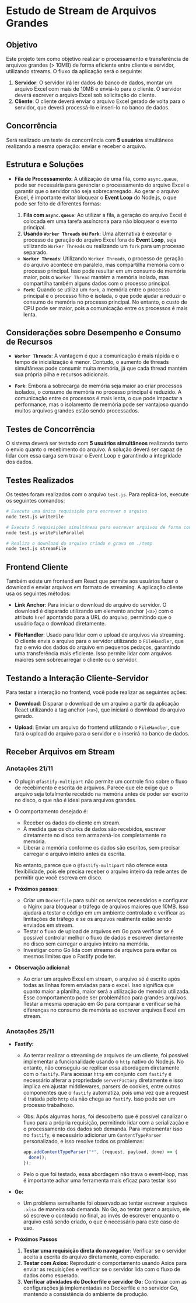 # Estudo de Stream de Arquivos Grandes

## Objetivo

Este projeto tem como objetivo realizar o processamento e transferência de arquivos grandes (> 10MB) de forma eficiente entre cliente e servidor, utilizando streams. O fluxo da aplicação será o seguinte:

1. **Servidor**: O servidor irá ler dados do banco de dados, montar um arquivo Excel com mais de 10MB e enviá-lo para o cliente. O servidor deverá escrever o arquivo Excel sob solicitação do cliente.
2. **Cliente**: O cliente deverá enviar o arquivo Excel gerado de volta para o servidor, que deverá processá-lo e inseri-lo no banco de dados.

## Concorrência

Será realizado um teste de concorrência com **5 usuários** simultâneos realizando a mesma operação: enviar e receber o arquivo.

## Estrutura e Soluções

- **Fila de Processamento**: A utilização de uma fila, como `async.queue`, pode ser necessária para gerenciar o processamento do arquivo Excel e garantir que o servidor não seja sobrecarregado. Ao gerar o arquivo Excel, é importante evitar bloquear o **Event Loop** do Node.js, o que pode ser feito de diferentes formas:
  
  1. **Fila com `async.queue`**: Ao utilizar a fila, a geração do arquivo Excel é colocada em uma tarefa assíncrona para não bloquear o evento principal.
  2. **Usando `Worker Threads` ou `Fork`**: Uma alternativa é executar o processo de geração do arquivo Excel fora do **Event Loop**, seja utilizando `Worker Threads` ou realizando um `fork` para um processo separado.
  
  - **`Worker Threads`**: Utilizando `Worker Threads`, o processo de geração do arquivo acontece em paralelo, mas compartilha memória com o processo principal. Isso pode resultar em um consumo de memória maior, pois o `Worker Thread` mantém a memória isolada, mas compartilha também alguns dados com o processo principal.
  - **`Fork`**: Quando se utiliza um `fork`, a memória entre o processo principal e o processo filho é isolada, o que pode ajudar a reduzir o consumo de memória no processo principal. No entanto, o custo de CPU pode ser maior, pois a comunicação entre os processos é mais lenta.

## Considerações sobre Desempenho e Consumo de Recursos

- **`Worker Threads`**: A vantagem é que a comunicação é mais rápida e o tempo de inicialização é menor. Contudo, o aumento de threads simultâneas pode consumir muita memória, já que cada thread mantém sua própria pilha e recursos adicionais.
  
- **`Fork`**: Embora a sobrecarga de memória seja maior ao criar processos isolados, o consumo de memória no processo principal é reduzido. A comunicação entre os processos é mais lenta, o que pode impactar a performance, mas o isolamento de memória pode ser vantajoso quando muitos arquivos grandes estão sendo processados.

## Testes de Concorrência

O sistema deverá ser testado com **5 usuários simultâneos** realizando tanto o envio quanto o recebimento do arquivo. A solução deverá ser capaz de lidar com essa carga sem travar o Event Loop e garantindo a integridade dos dados.

## Testes Realizados

Os testes foram realizados com o arquivo `test.js`. Para replicá-los, execute os seguintes comandos:

```bash
# Executa uma única requisição para escrever o arquivo
node test.js writeFile 

# Executa 5 requisições simultâneas para escrever arquivos de forma concorrente
node test.js writeFileParallel

# Realiza o download do arquivo criado e grava em ./temp
node test.js streamFile
```

## Frontend Cliente

Também existe um frontend em React que permite aos usuários fazer o download e enviar arquivos em formato de streaming. A aplicação cliente usa os seguintes métodos:

- **Link Anchor**: Para iniciar o download do arquivo do servidor. O download é disparado utilizando um elemento anchor (`<a>`) com o atributo `href` apontando para a URL do arquivo, permitindo que o usuário faça o download diretamente.

- **FileHandler**: Usado para lidar com o upload de arquivos via streaming. O cliente envia o arquivo para o servidor utilizando o `FileHandler`, que faz o envio dos dados do arquivo em pequenos pedaços, garantindo uma transferência mais eficiente. Isso permite lidar com arquivos maiores sem sobrecarregar o cliente ou o servidor.

## Testando a Interação Cliente-Servidor

Para testar a interação no frontend, você pode realizar as seguintes ações:

- **Download**: Disparar o download de um arquivo a partir da aplicação React utilizando a tag anchor (`<a>`), que iniciará o download do arquivo gerado.

- **Upload**: Enviar um arquivo do frontend utilizando o `FileHandler`, que fará o upload do arquivo para o servidor e o inserirá no banco de dados.

## Receber Arquivos em Stream

### Anotações 21/11

- O plugin `@fastify-multipart` não permite um controle fino sobre o fluxo de recebimento e escrita de arquivos. Parece que ele exige que o arquivo seja totalmente recebido na memória antes de poder ser escrito no disco, o que não é ideal para arquivos grandes.
- O comportamento desejado é:
  - Receber os dados do cliente em stream.
  - À medida que os chunks de dados são recebidos, escrever diretamente no disco sem armazená-los completamente na memória.
  - Liberar a memória conforme os dados são escritos, sem precisar carregar o arquivo inteiro antes da escrita.
  
  No entanto, parece que o `@fastify-multipart` não oferece essa flexibilidade, pois ele precisa receber o arquivo inteiro da rede antes de permitir que você escreva em disco.

- **Próximos passos**:
  - Criar um `Dockerfile` para subir os serviços necessários e configurar o Nginx para bloquear o tráfego de arquivos maiores que 10MB. Isso ajudará a testar o código em um ambiente controlado e verificar as limitações de tráfego e se os arquivos realmente estão sendo enviados em stream.
  - Testar o fluxo de upload de arquivos em Go para verificar se é possível controlar melhor o fluxo de dados e escrever diretamente no disco sem carregar o arquivo inteiro na memória.
  - Investigar como Go lida com streams de arquivos para evitar os mesmos limites que o Fastify pode ter.
  
- **Observação adicional**:
  - Ao criar um arquivo Excel em stream, o arquivo só é escrito após todas as linhas forem enviadas para o excel. Isso significa que quanto maior a planilha, maior será a utilização de memória utilizada. Esse comportamento pode ser problemático para grandes arquivos. Testar a mesma operação em Go para comparar e verificar se há diferenças no consumo de memória ao escrever arquivos Excel em stream.

### Anotações 25/11

- **Fastify:**
  - Ao tentar realizar o streaming de arquivos de um cliente, foi possível implementar a funcionalidade usando o `http` nativo do Node.js. No entanto, não conseguiu-se replicar essa abordagem diretamente com o `fastify`. Para acessar `http` em conjunto com `fastify` é necessário alterar a propriedade `serverFactory` diretamente e isso implica em  ajustar middlewares, parsers de cookies, entre outros componentes que o `fastify` automatiza, pois uma vez que a request é tratada pelo `http` ela não chega ao `fastify`. Isso pode ser um processo trabalhoso.

  - Obs: Após algumas horas, foi descoberto que é possível canalizar o fluxo para a própria requisição, permitindo lidar com a serialização e o processamento dos dados sob demanda. Para implementar isso no `fastify`, é necessário adicionar um `ContentTypeParser` personalizado, e isso resolve todos os problemas:

    ```javascript
    app.addContentTypeParser("*", (request, payload, done) => {
      done();
    });
    ```

  - Pelo o que foi testado, essa abordagem não trava o event-loop, mas é importante achar uma ferramenta mais eficaz para testar isso

- **Go:**
  - Um problema semelhante foi observado ao tentar escrever arquivos `.xlsx` de maneira sob demanda. No Go, ao tentar gerar o arquivo, ele só escreve o conteúdo no final, ao invés de escrever enquanto o arquivo está sendo criado, o que é necessário para este caso de uso.

- **Próximos Passos**
  1. **Testar uma requisição direta do navegador:** Verificar se o servidor aceita a escrita do arquivo diretamente, como esperado.
  2. **Testar com Axios:** Reproduzir o comportamento usando Axios para enviar as requisições e verificar se o servidor lida com o fluxo de dados como esperado.
  3. **Verificar atividades do Dockerfile e servidor Go:** Continuar com as configurações já implementadas no Dockerfile e no servidor Go, mantendo a consistência do ambiente de produção.
